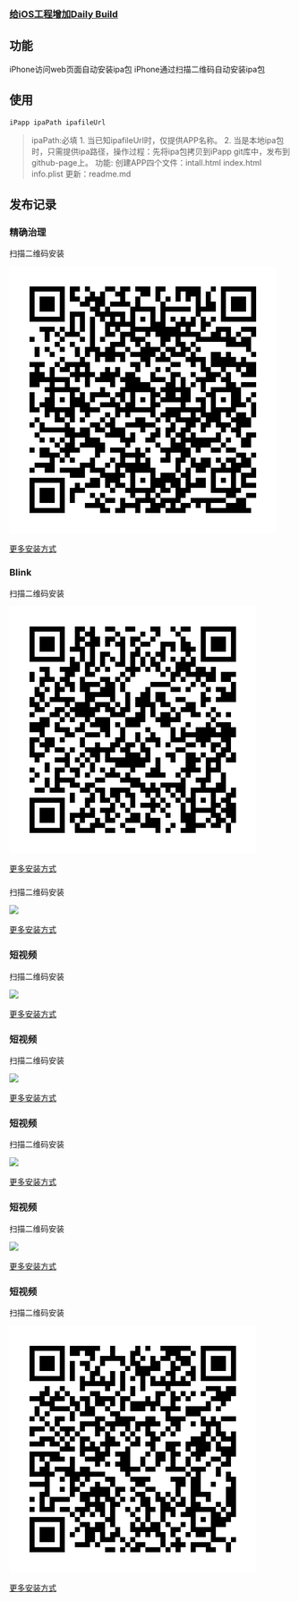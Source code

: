 ### [给iOS工程增加Daily Build](http://blog.devtang.com/2012/02/16/apply-daily-build-in-ios-project/)

## 功能
iPhone访问web页面自动安装ipa包
iPhone通过扫描二维码自动安装ipa包

## 使用
```
iPapp ipaPath ipafileUrl

```
> ipaPath:必填
    1. 当已知ipafileUrl时，仅提供APP名称。
    2. 当是本地ipa包时，只需提供ipa路径，操作过程：先将ipa包拷贝到iPapp git库中，发布到github-page上。
功能:
    创建APP四个文件：intall.html index.html info.plist
    更新：readme.md


## 发布记录

### 精确治理
扫描二维码安装

![](/jingquezhili/icon.png)

[更多安装方式](/jingquezhili/index.html)

### Blink
扫描二维码安装

![](/Blink/icon.png)

[更多安装方式](/Blink/index.html)

### 
扫描二维码安装

![](https://it-boyer.github.io/iPapp/duanshipin/icon.png)

[更多安装方式](duanshipin/index.html)
### 短视频
扫描二维码安装

![](https://it-boyer.github.io/iPapp/duanshipin/icon.png)

[更多安装方式](duanshipin/index.html)

### 短视频
扫描二维码安装

![](https://it-boyer.github.io/iPapp/duanshipin/icon.png)

[更多安装方式](duanshipin/index.html)

### 短视频
扫描二维码安装

![](https://it-boyer.github.io/iPapp/duanshipin/icon.png)

[更多安装方式](duanshipin/index.html)

### 短视频
扫描二维码安装

![](https://it-boyer.github.io/iPapp/duanshipin/icon.png)

[更多安装方式](duanshipin/index.html)

### 短视频
扫描二维码安装

![](duanshipin/icon.png)

[更多安装方式](https://it-boyer.github.io/iPapp/duanshipin/index.html)

